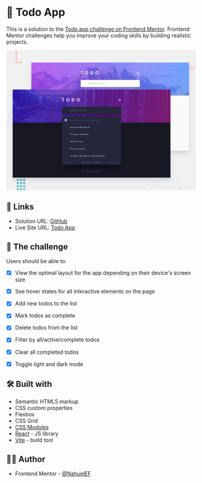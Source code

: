 # 📝 Todo App

This is a solution to the [Todo app challenge on Frontend Mentor](https://www.frontendmentor.io/challenges/todo-app-Su1_KokOW). Frontend Mentor challenges help you improve your coding skills by building realistic projects.

![](./public/design/desktop-preview.jpg)

## 📌 Links

- Solution URL: [GitHub](https://github.com/NahuelEF/todo-app.git)
- Live Site URL: [Todo App](https://nahuelef-todo-app.netlify.app/)
  
## 🎯 The challenge

Users should be able to:

- [x] View the optimal layout for the app depending on their device's screen size
- [x] See hover states for all interactive elements on the page
- [x] Add new todos to the list
- [x] Mark todos as complete
- [x] Delete todos from the list
- [x] Filter by all/active/complete todos
- [x] Clear all completed todos
- [x] Toggle light and dark mode


## 🛠 Built with

- Semantic HTML5 markup
- CSS custom properties
- Flexbox
- CSS Grid
- [CSS Modules](https://github.com/css-modules/css-modules.git)
- [React](https://reactjs.org/) - JS library
- [Vite](https://vitejs.dev/) - build tool

## 👨‍💻 Author

- Frontend Mentor - [@NahuelEF](https://www.frontendmentor.io/profile/NahuelEF)
